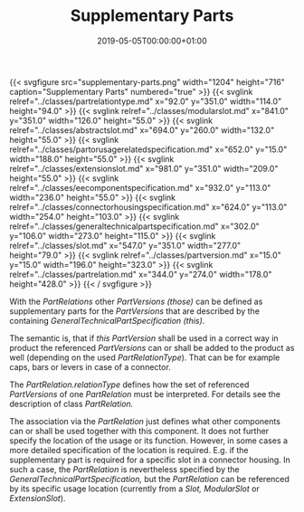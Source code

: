 ﻿---
title: Supplementary Parts
toc: false
type: specs
date: "2019-05-05T00:00:00+01:00"
draft: false
menu:
  vec120:
    identifier: description-of-components/supplementary-parts    
    parent: description-of-components
    weight: 1003020 

# Prev/next pager order (if `docs_section_pager` enabled in `params.toml`)
weight: 1003020
---
{{< svgfigure src="supplementary-parts.png" width="1204" height="716" caption="Supplementary Parts" numbered="true" >}}
  {{< svglink relref="../classes/partrelationtype.md" x="92.0" y="351.0" width="114.0" height="94.0" >}}
  {{< svglink relref="../classes/modularslot.md" x="841.0" y="351.0" width="126.0" height="55.0" >}}
  {{< svglink relref="../classes/abstractslot.md" x="694.0" y="260.0" width="132.0" height="55.0" >}}
  {{< svglink relref="../classes/partorusagerelatedspecification.md" x="652.0" y="15.0" width="188.0" height="55.0" >}}
  {{< svglink relref="../classes/extensionslot.md" x="981.0" y="351.0" width="209.0" height="55.0" >}}
  {{< svglink relref="../classes/eecomponentspecification.md" x="932.0" y="113.0" width="236.0" height="55.0" >}}
  {{< svglink relref="../classes/connectorhousingspecification.md" x="624.0" y="113.0" width="254.0" height="103.0" >}}
  {{< svglink relref="../classes/generaltechnicalpartspecification.md" x="302.0" y="106.0" width="273.0" height="115.0" >}}
  {{< svglink relref="../classes/slot.md" x="547.0" y="351.0" width="277.0" height="79.0" >}}
  {{< svglink relref="../classes/partversion.md" x="15.0" y="15.0" width="196.0" height="323.0" >}}
  {{< svglink relref="../classes/partrelation.md" x="344.0" y="274.0" width="178.0" height="428.0" >}}
{{< / svgfigure >}}
<html>   <head>     </head>   <body>     <p> With the <i>PartRelations </i>other <i>PartVersions (those)</i> can be defined as supplementary parts for the <i>PartVersions</i> that are described by the containing <i>GeneralTechnicalPartSpecification (this)</i>.      </p>      <p> The semantic is, that if <i>this PartVersion </i>shall be used in a correct way in product the referenced <i>PartVersions </i>can or shall be added to the product as well (depending on the used <i>PartRelationType</i>). That can be for example caps, bars or levers in case of a connector.      </p>      <p> The <i>PartRelation.relationType</i> defines how the set of referenced <i>PartVersions </i>of one <i>PartRelation</i> must be interpreted. For details see the description of class <i>PartRelation.</i>      </p>      <p> The association via the <i>PartRelation</i> just defines what other components can or shall be used together with this component. It does not further specify the location of the usage or its function. However, in some cases a more detailed specification of the location is required. E.g. if the supplementary part is required for a specific slot in a connector housing. In such a case, the <i>PartRelation</i> is nevertheless specified by the <i>GeneralTechnicalPartSpecification, </i>but the <i>PartRelation</i> can be referenced by its specific usage location (currently from a <i>Slot, ModularSlot </i>or <i>ExtensionSlot</i>).       </p>      <p> &#160;      </p>      <p> <i>&#160;</i>      </p>      <p> &#160;      </p>  </body> </html>
